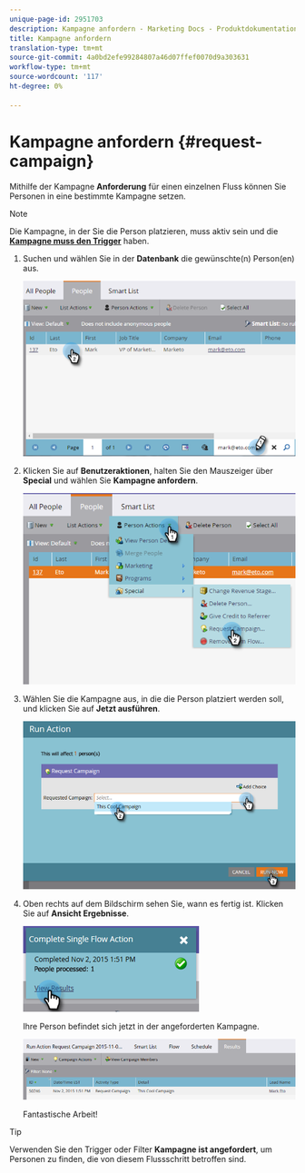 ```yaml
---
unique-page-id: 2951703
description: Kampagne anfordern - Marketing Docs - Produktdokumentation
title: Kampagne anfordern
translation-type: tm+mt
source-git-commit: 4a0bd2efe99284807a46d07ffef0070d9a303631
workflow-type: tm+mt
source-wordcount: '117'
ht-degree: 0%

---
```



# Kampagne anfordern {#request-campaign}

Mithilfe der Kampagne **Anforderung** für einen einzelnen Fluss können Sie Personen in eine bestimmte Kampagne setzen.

>[!NOTE]
>
>Die Kampagne, in der Sie die Person platzieren, muss aktiv sein und die **[Kampagne muss den Trigger](/help/marketo/product-docs/core-marketo-concepts/smart-campaigns/using-smart-campaigns/setting-up-a-trigger-smart-campaign-for-sales-using-campaign-is-requested.md)** haben.

1. Suchen und wählen Sie in der **Datenbank** die gewünschte(n) Person(en) aus.

   ![](assets/one-5.png)

1. Klicken Sie auf **Benutzeraktionen**, halten Sie den Mauszeiger über **Special** und wählen Sie **Kampagne anfordern**.

   ![](assets/two-5.png)

1. Wählen Sie die Kampagne aus, in die die Person platziert werden soll, und klicken Sie auf **Jetzt ausführen**.

   ![](assets/three-4.png)

1. Oben rechts auf dem Bildschirm sehen Sie, wann es fertig ist. Klicken Sie auf **Ansicht Ergebnisse**.

   ![](assets/four-4.png)

   Ihre Person befindet sich jetzt in der angeforderten Kampagne.

   ![](assets/five-1.png)

   Fantastische Arbeit!

>[!TIP]
>
>Verwenden Sie den Trigger oder Filter **Kampagne ist angefordert**, um Personen zu finden, die von diesem Flussschritt betroffen sind.

